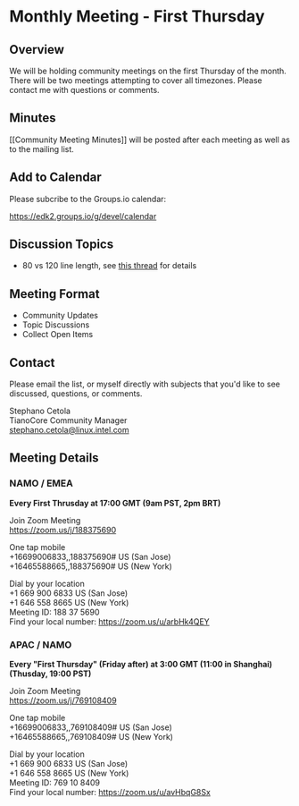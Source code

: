 
# Monthly Meeting - First Thursday
## Overview
We will be holding community meetings on the first Thursday of the month. There will be two meetings attempting to cover all timezones. Please contact me with questions or comments.  

## Minutes
[[Community Meeting Minutes]] will be posted after each meeting as well as to the mailing list.

## Add to Calendar
Please subcribe to the Groups.io calendar:  
  
https://edk2.groups.io/g/devel/calendar


## Discussion Topics
- 80 vs 120 line length, see [this thread](https://lists.01.org/pipermail/edk2-devel/2019-March/037809.html) for details

## Meeting Format
- Community Updates
- Topic Discussions
- Collect Open Items


## Contact
Please email the list, or myself directly with subjects that you'd like to see discussed, questions, or comments.

Stephano Cetola  
TianoCore Community Manager  
stephano.cetola@linux.intel.com    
  
## Meeting Details

### NAMO / EMEA

**Every First Thrusday at 17:00 GMT (9am PST, 2pm BRT)**

Join Zoom Meeting  
https://zoom.us/j/188375690  
  
One tap mobile  
+16699006833,,188375690# US (San Jose)  
+16465588665,,188375690# US (New York)  
  
Dial by your location  
        +1 669 900 6833 US (San Jose)  
        +1 646 558 8665 US (New York)  
Meeting ID: 188 37 5690  
Find your local number: https://zoom.us/u/arbHk4QEY  
  
### APAC / NAMO
  
**Every "First Thursday" (Friday after) at 3:00 GMT (11:00 in Shanghai) (Thusday, 19:00 PST)**
  
Join Zoom Meeting  
https://zoom.us/j/769108409    
  
One tap mobile  
+16699006833,,769108409# US (San Jose)  
+16465588665,,769108409# US (New York)  
  
Dial by your location  
        +1 669 900 6833 US (San Jose)  
        +1 646 558 8665 US (New York)  
Meeting ID: 769 10 8409  
Find your local number: https://zoom.us/u/avHbqG8Sx  